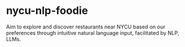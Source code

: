 # nycu-nlp-foodie
Aim to explore and discover restaurants near NYCU based on our preferences through intuitive natural language input, facilitated by NLP, LLMs.
